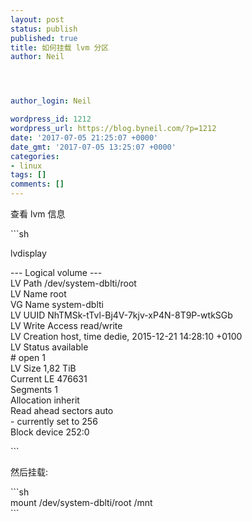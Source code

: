 ```yaml
---
layout: post
status: publish
published: true
title: 如何挂载 lvm 分区
author: Neil




author_login: Neil

wordpress_id: 1212
wordpress_url: https://blog.byneil.com/?p=1212
date: '2017-07-05 21:25:07 +0000'
date_gmt: '2017-07-05 13:25:07 +0000'
categories:
- linux
tags: []
comments: []
---
```

<p>查看 lvm 信息</p>
<p>```sh</p>
<p>lvdisplay </p>
<p> --- Logical volume ---<br />
  LV Path                /dev/system-dblti/root<br />
  LV Name                root<br />
  VG Name                system-dblti<br />
  LV UUID                NhTMSk-tTvl-Bj4V-7kjv-xP4N-8T9P-wtkSGb<br />
  LV Write Access        read/write<br />
  LV Creation host, time dedie, 2015-12-21 14:28:10 +0100<br />
  LV Status              available<br />
  # open                 1<br />
  LV Size                1,82 TiB<br />
  Current LE             476631<br />
  Segments               1<br />
  Allocation             inherit<br />
  Read ahead sectors     auto<br />
  - currently set to     256<br />
  Block device           252:0</p>
<p>```</p>
<p>然后挂载:</p>
<p>```sh<br />
mount /dev/system-dblti/root   /mnt<br />
```</p>
